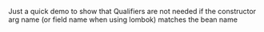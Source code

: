 Just a quick demo to show that Qualifiers are not needed if the constructor arg name (or field name when using lombok)
matches the bean name